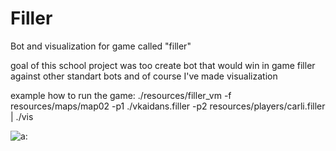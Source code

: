 # Filler
Bot and visualization for game called "filler"

goal of this school project was too create bot that would win in game filler against other standart bots
and of course I've made visualization

example how to run the game:
./resources/filler_vm -f resources/maps/map02 -p1 ./vkaidans.filler -p2 resources/players/carli.filler | ./vis

![a:](https://github.com/Ultraparalon/Filler/raw/master/screenshots/1.png)
